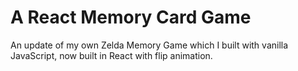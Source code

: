 # A React Memory Card Game

An update of my own Zelda Memory Game which I built with vanilla JavaScript, now built in React with flip animation.
